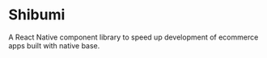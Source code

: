 # Shibumi

A React Native component library to speed up development of ecommerce apps built with native base.
